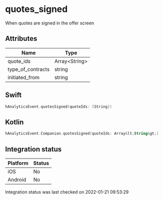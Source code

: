 # quotes_signed
When quotes are signed in the offer screen

## Attributes

| Name      | Type |
| ----------- | ----------- |
| quote_ids      | Array&lt;String&gt;       |
| type_of_contracts      | string       |
| initiated_from      | string       |

## Swift

```swift
hAnalyticsEvent.quotesSigned(quoteIds: [String])
```

## Kotlin

```kotlin
hAnalyticsEvent.Companion.quotesSigned(quoteIds: Array&lt;String&gt;)
```

## Integration status

| Platform      | Status |
| ----------- | ----------- |
| iOS      |    No    |
| Android      | No       |

Integration status was last checked on 2022-01-21 09:53:29